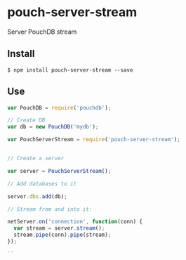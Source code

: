 # pouch-server-stream

Server PouchDB stream

## Install

```
$ npm install pouch-server-stream --save
```


## Use

```js
var PouchDB = require('pouchdb');

// Create DB
var db = new PouchDB('mydb');

var PouchServerStream = require('pouch-server-stream');


// Create a server

var server = PouchServerStream();

// Add databases to it

server.dbs.add(db);

// Stream from and into it:

netServer.on('connection', function(conn) {
  var stream = server.stream();
  stream.pipe(conn).pipe(stream);
});

``